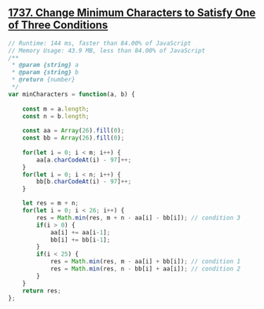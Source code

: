 ## [1737. Change Minimum Characters to Satisfy One of Three Conditions](https://leetcode.com/problems/change-minimum-characters-to-satisfy-one-of-three-conditions/)
```javascript
// Runtime: 144 ms, faster than 84.00% of JavaScript
// Memory Usage: 43.9 MB, less than 84.00% of JavaScript
/**
 * @param {string} a
 * @param {string} b
 * @return {number}
 */
var minCharacters = function(a, b) {
    
    const m = a.length;
    const n = b.length;
    
    const aa = Array(26).fill(0);
    const bb = Array(26).fill(0);
    
    for(let i = 0; i < m; i++) {
        aa[a.charCodeAt(i) - 97]++;
    }
    for(let i = 0; i < n; i++) {
        bb[b.charCodeAt(i) - 97]++;
    }

    let res = m + n;
    for(let i = 0; i < 26; i++) {
        res = Math.min(res, m + n - aa[i] - bb[i]); // condition 3
        if(i > 0) {
            aa[i] += aa[i-1];
            bb[i] += bb[i-1];
        }
        if(i < 25) {
            res = Math.min(res, m - aa[i] + bb[i]); // condition 1
            res = Math.min(res, n - bb[i] + aa[i]); // condition 2
        }
    }
    return res;
};
```
